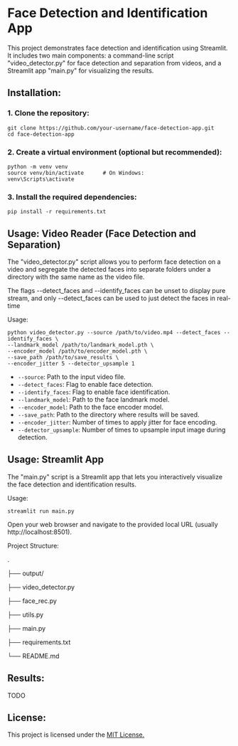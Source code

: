 # Face Detection and Identification App

This project demonstrates face detection and identification using Streamlit. It includes two main components: a command-line script "video_detector.py" for face detection and separation from videos, and a Streamlit app "main.py" for visualizing the results.

## Installation:

### 1. Clone the repository:

    git clone https://github.com/your-username/face-detection-app.git
    cd face-detection-app

### 2. Create a virtual environment (optional but recommended):
    python -m venv venv
    source venv/bin/activate      # On Windows: 
    venv\Scripts\activate

### 3. Install the required dependencies:
    pip install -r requirements.txt

## Usage: Video Reader (Face Detection and Separation)

The "video_detector.py" script allows you to perform face detection on a video and segregate the detected faces into separate folders under a directory with the same name as the video file.

The flags --detect_faces and --identify_faces can be unset to display pure stream, and only --detect_faces can be used to just detect the faces in real-time

Usage:

    python video_detector.py --source /path/to/video.mp4 --detect_faces --identify_faces \
    --landmark_model /path/to/landmark_model.pth \
    --encoder_model /path/to/encoder_model.pth \
    --save_path /path/to/save_results \
    --encoder_jitter 5 --detector_upsample 1

-   `--source`: Path to the input video file.
-   `--detect_faces`: Flag to enable face detection.
-   `--identify_faces`: Flag to enable face identification.
-   `--landmark_model`: Path to the face landmark model.
-   `--encoder_model`: Path to the face encoder model.
-   `--save_path`: Path to the directory where results will be saved.
-   `--encoder_jitter`: Number of times to apply jitter for face encoding.
-   `--detector_upsample`: Number of times to upsample input image during detection.

## Usage: Streamlit App

The "main.py" script is a Streamlit app that lets you interactively visualize the face detection and identification results.

Usage:

    streamlit run main.py

Open your web browser and navigate to the provided local URL (usually http://localhost:8501).

Project Structure:

.

├── output/

├── video_detector.py

├── face_rec.py

├── utils.py

├── main.py

├── requirements.txt

└── README.md


## Results:

TODO

## License:

This project is licensed under the [MIT License.](LICENSE)

